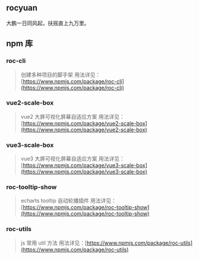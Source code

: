 ## rocyuan

大鹏一日同风起，扶摇直上九万里。

## npm 库

### roc-cli

> 创建多种项目的脚手架
> 用法详见：[https://www.npmjs.com/package/roc-cli](https://www.npmjs.com/package/roc-cli)

### vue2-scale-box

> vue2 大屏可视化屏幕自适应方案
> 用法详见：[https://www.npmjs.com/package/vue2-scale-box](https://www.npmjs.com/package/vue2-scale-box)

### vue3-scale-box

> vue3 大屏可视化屏幕自适应方案
> 用法详见：[https://www.npmjs.com/package/vue3-scale-box](https://www.npmjs.com/package/vue3-scale-box)

### roc-tooltip-show

> echarts tooltip 自动轮播插件
> 用法详见：[https://www.npmjs.com/package/roc-tooltip-show](https://www.npmjs.com/package/roc-tooltip-show)

### roc-utils

> js 常用 util 方法
> 用法详见：[https://www.npmjs.com/package/roc-utils](https://www.npmjs.com/package/roc-utils)
